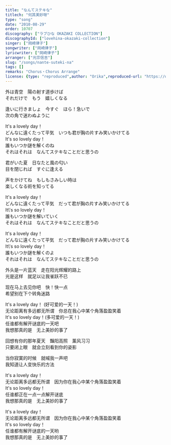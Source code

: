 ```yaml
---
title: "なんてステキな"
titlech: "何其美妙呀"
type: "song"
date: "2010-08-29"
order: 10707
discography: ["ラブひな OKAZAKI COLLECTION"]
discographyId: ["lovehina-okazaki-collection"]
singer: ["岡崎律子"]
songwriter: ["岡崎律子"]
lyricwriter: ["岡崎律子"]
arranger: ["光宗信吉"]
slug: "/songs/nante-suteki-na"
tags: []
remarks: "Chorus・Chorus Arrange"
license: {type: "reproduced",author: "Orika",reproduced-url: "https://orikamushi.netlify.app/",reproduced-website: "織歌蟲網站"}
---
```


外は青空　陽の射す道歩けば   
それだけで　もう　嬉しくなる   
  
逢いに行きましょ　今すぐ　ほら！急いで   
次の角で迷わぬように   
  
It's a lovely day！   
どんなに遠くたって平気　いつも君が胸の片すみ笑いかけてる   
It\'s so lovely day！   
誰もいつか謎を解くのね   
それはそれは　なんてステキなことだと思うの   
  
君がいた夏　日なたと風の匂い   
目を閉じれば　すぐに逢える   
  
声をかけてね　もしもさみしい時は   
楽しくなる術を知ってる   
  
It's a lovely day！   
どんなに遠くたって平気　だって君が胸の片すみ笑いかけてる   
It\\'s so lovely day！   
誰もいつか謎を解いていく   
それはそれは　なんてステキなことだと思うの   
  
It's a lovely day！   
どんなに遠くたって平気　だって君が胸の片すみ笑いかけてる   
It\\'s so lovely day！   
誰もいつか謎を解くのよ   
それはそれは　なんてステキなことだと思うの  

<!-- 翻译 -->

外头是一片蓝天　走在阳光辉耀的路上   
光是这样　就足以让我雀跃不已   
  
现在马上去见你吧　快！快一点   
希望别在下个转角迷路   
  
It's a lovely day！ (好可爱的一天！)   
无论距离有多远都无所谓　你总在我心中某个角落盈盈笑着   
It's so lovely day！(多可爱的一天！)   
任谁都有解开谜底的一天吧   
我想那真的是　无上美妙的事了   
  
回想有你的那年夏天　豔阳高照　薰风习习   
只要闭上眼　就会立刻看到你的姿影   
  
当你寂寞的时候　就喊我一声吧   
我知道让人变快乐的方法   
  
It's a lovely day！   
无论距离多远都无所谓　因为你在我心中某个角落盈盈笑着   
It's so lovely day！   
任谁都正在一点一点解开谜底   
我想那真的是　无上美妙的事了   
  
It's a lovely day！   
无论距离多远都无所谓　因为你在我心中某个角落盈盈笑着   
It's so lovely day！   
任谁都有解开谜底的一天哟   
我想那真的是　无上美妙的事了
